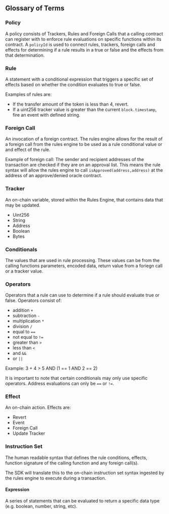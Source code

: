 ## Glossary of Terms 

### Policy 

A policy consists of Trackers, Rules and Foreign Calls that a calling contract can register with to enforce rule evaluations on specific functions within its contract. A `policyId` is used to connect rules, trackers, foreign calls and effects for determining if a rule results in a true or false and the effects from that determination. 

### Rule  

A statement with a conditional expression that triggers a specific set of effects based on whether the condition evaluates to true or false. 

Examples of rules are: 
- If the transfer amount of the token is less than 4, revert. 
- If a uint256 tracker value is greater than the current `block.timestamp`, fire an event with defined string. 


### Foreign Call 

An invocation of a foreign contract. The rules engine allows for the result of a foreign call from the rules engine to be used as a rule conditional value or and effect of the rule. 

Example of foreign call: The sender and recipient addresses of the transaction are checked if they are on an approval list. This means the rule syntax will allow the rules engine to call `isApproved(address,address)` at the address of an approve/denied oracle contract. 


### Tracker

An on-chain variable, stored within the Rules Engine, that contains data that may be updated.
- Uint256
- String
- Address
- Boolean
- Bytes


### Conditionals

The values that are used in rule processing. These values can be from the calling functions parameters, encoded data, return value from a foriegn call or a tracker value. 

### Operators 
Operators that a rule can use to determine if a rule should evaluate true or false. Operators consist of: 

- addition `+`
- subtraction `-`
- multiplication `*`
- division `/`
- equal to `==`
- not equal to `!=`
- greater than `>`
- less than `<`
- and `&&`
- or `||`

Example: 3 + 4 > 5 AND (1 == 1 AND 2 == 2) 

It is important to note that certain conditionals may only use specific operators. Address evaluations can only be `==` or `!=`. 

### Effect 

An on-chain action. Effects are: 
- Revert 
- Event 
- Foreign Call 
- Update Tracker 


### Instruction Set

The human readable syntax that defines the rule conditions, effects, function signature of the calling function and any foreign call(s). 

The SDK will translate this to the on-chain instruction set syntax ingested by the rules engine to execute during a transaction. 

#### Expression 

A series of statements that can be evaluated to return a specific data type (e.g. boolean, number, string, etc).
